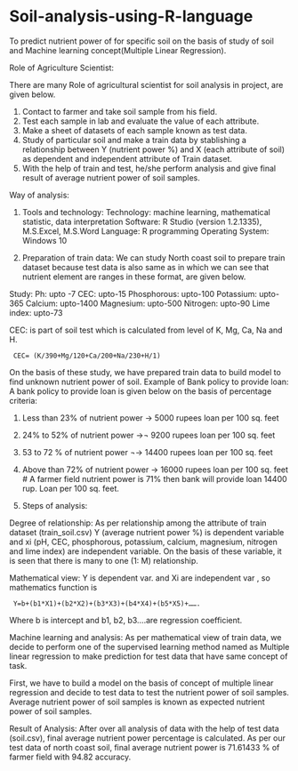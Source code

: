 # Soil-analysis-using-R-language
To predict nutrient power of for specific soil on the basis of study of soil and Machine learning concept(Multiple Linear Regression).   

Role of Agriculture Scientist:

There are many Role of agricultural scientist for soil analysis in project, are given below.
1.	Contact to farmer and take soil sample from his field.
2.	Test each sample in lab and evaluate the value of each attribute.
3.	Make a sheet of datasets of each sample known as test data.
4.	Study of particular soil and make a train data by stablishing a relationship between Y (nutrient power %) and X (each attribute of soil) as dependent and independent attribute of Train dataset.
5.	With the help of train and test, he/she perform analysis and give final result of average nutrient power of soil samples. 

Way of analysis:
1.	Tools and technology:
Technology: machine learning, mathematical statistic, data interpretation
Software: R Studio (version 1.2.1335), M.S.Excel, M.S.Word
Language: R programming 
Operating System: Windows 10

2.	Preparation of train data:
We can study North coast soil to prepare train dataset because test data is also same as in which we can see that nutrient element are ranges in these format, are given below.

Study:
Ph:  upto -7
CEC: upto-15
Phosphorous: upto-100
Potassium: upto-365
Calcium: upto-1400
Magnesium: upto-500
Nitrogen: upto-90
Lime index: upto-73
 
CEC: is part of soil test which is calculated from level of K, Mg, Ca, Na and H.
 
     CEC= (K/390+Mg/120+Ca/200+Na/230+H/1)
On the basis of these study, we have prepared train data to build model to find unknown nutrient power of soil. 
            Example of Bank policy to provide loan:
            A bank policy to provide loan is given below on the basis of percentage criteria: 
1.	Less than 23% of nutrient power -> 5000 rupees loan per 100 sq. feet
2.	24% to 52% of nutrient power ->¬ 9200 rupees loan per 100 sq. feet
3.	53 to 72 % of nutrient power ¬-> 14400 rupees loan per 100 sq. feet
4.	Above than 72% of nutrient power -> 16000 rupees loan per 100 sq. feet
         # A farmer field nutrient power is 71% then bank will provide loan 14400 rup. Loan per           100 sq. feet.

3.	Steps of analysis:

Degree of relationship:
  As per relationship among the attribute of train dataset (train_soil.csv) Y (average nutrient power %) is dependent variable and xi (pH, CEC, phosphorous, potassium, calcium, magnesium, nitrogen and lime index) are independent variable. 
   On the basis of these variable, it is seen that there is many to one (1: M) relationship.


Mathematical view:
 Y is dependent var. and Xi are independent var , so mathematics function is
   
     Y=b+(b1*X1)+(b2*X2)+(b3*X3)+(b4*X4)+(b5*X5)+…….
Where b is intercept and 
b1, b2, b3….are regression coefficient.

Machine learning and analysis:
 As per mathematical view of train data, we decide to perform one of the supervised learning method named as Multiple linear regression to make prediction for test data that have same concept of task.

 First, we have to build a model on the basis of concept of multiple linear regression and decide to test data to test the nutrient power of soil samples.
 Average nutrient power of soil samples is known as expected nutrient power of soil samples. 


Result of Analysis:
After over all analysis of data with the help of test data (soil.csv), final average nutrient power percentage is calculated.
 As per our test data of north coast soil, final average nutrient power is 71.61433 % of farmer field with 94.82 accuracy.
   

